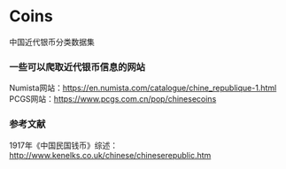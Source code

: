 # Coins
中国近代银币分类数据集
### 一些可以爬取近代银币信息的网站
Numista网站：https://en.numista.com/catalogue/chine_republique-1.html
PCGS网站：https://www.pcgs.com.cn/pop/chinesecoins
### 参考文献
1917年《中国民国钱币》综述：http://www.kenelks.co.uk/chinese/chineserepublic.htm
